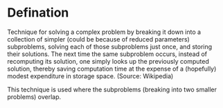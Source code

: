 # Defination
Technique for solving a complex problem by breaking it down into a collection of simpler (could be because of reduced parameters) subproblems, solving each of those subproblems just once, and storing their solutions. The next time the same subproblem occurs, instead of recomputing its solution, one simply looks up the previously computed solution, thereby saving computation time at the expense of a (hopefully) modest expenditure in storage space. (Source: Wikipedia)

This technique is used where the subproblems (breaking into two smaller problems) overlap.

